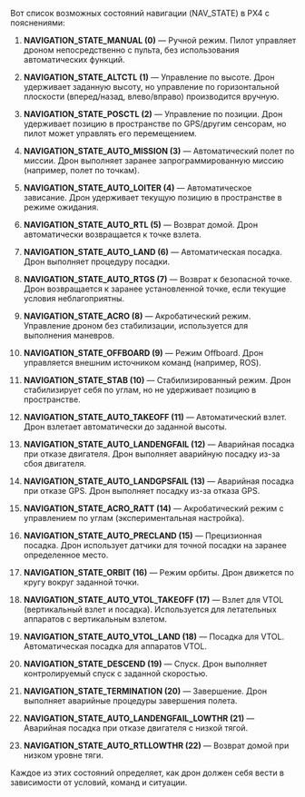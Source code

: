 Вот список возможных состояний навигации (NAV_STATE) в PX4 с пояснениями:

1. **NAVIGATION_STATE_MANUAL (0)** — Ручной режим. Пилот управляет дроном непосредственно с пульта, без использования автоматических функций.

2. **NAVIGATION_STATE_ALTCTL (1)** — Управление по высоте. Дрон удерживает заданную высоту, но управление по горизонтальной плоскости (вперед/назад, влево/вправо) производится вручную.

3. **NAVIGATION_STATE_POSCTL (2)** — Управление по позиции. Дрон удерживает позицию в пространстве по GPS/другим сенсорам, но пилот может управлять его перемещением.

4. **NAVIGATION_STATE_AUTO_MISSION (3)** — Автоматический полет по миссии. Дрон выполняет заранее запрограммированную миссию (например, полет по точкам).

5. **NAVIGATION_STATE_AUTO_LOITER (4)** — Автоматическое зависание. Дрон удерживает текущую позицию в пространстве в режиме ожидания.

6. **NAVIGATION_STATE_AUTO_RTL (5)** — Возврат домой. Дрон автоматически возвращается к точке взлета.

7. **NAVIGATION_STATE_AUTO_LAND (6)** — Автоматическая посадка. Дрон выполняет процедуру посадки.

8. **NAVIGATION_STATE_AUTO_RTGS (7)** — Возврат к безопасной точке. Дрон возвращается к заранее установленной точке, если текущие условия неблагоприятны.

9. **NAVIGATION_STATE_ACRO (8)** — Акробатический режим. Управление дроном без стабилизации, используется для выполнения маневров.

10. **NAVIGATION_STATE_OFFBOARD (9)** — Режим Offboard. Дрон управляется внешним источником команд (например, ROS).

11. **NAVIGATION_STATE_STAB (10)** — Стабилизированный режим. Дрон стабилизирует себя по углам, но не удерживает позицию в пространстве.

12. **NAVIGATION_STATE_AUTO_TAKEOFF (11)** — Автоматический взлет. Дрон взлетает автоматически до заданной высоты.

13. **NAVIGATION_STATE_AUTO_LANDENGFAIL (12)** — Аварийная посадка при отказе двигателя. Дрон выполняет аварийную посадку из-за сбоя двигателя.

14. **NAVIGATION_STATE_AUTO_LANDGPSFAIL (13)** — Аварийная посадка при отказе GPS. Дрон выполняет посадку из-за отказа GPS.

15. **NAVIGATION_STATE_ACRO_RATT (14)** — Акробатический режим с управлением по углам (экспериментальная настройка).

16. **NAVIGATION_STATE_AUTO_PRECLAND (15)** — Прецизионная посадка. Дрон использует датчики для точной посадки на заранее определенное место.

17. **NAVIGATION_STATE_ORBIT (16)** — Режим орбиты. Дрон движется по кругу вокруг заданной точки.

18. **NAVIGATION_STATE_AUTO_VTOL_TAKEOFF (17)** — Взлет для VTOL (вертикальный взлет и посадка). Используется для летательных аппаратов с вертикальным взлетом.

19. **NAVIGATION_STATE_AUTO_VTOL_LAND (18)** — Посадка для VTOL. Автоматическая посадка для аппаратов VTOL.

20. **NAVIGATION_STATE_DESCEND (19)** — Спуск. Дрон выполняет контролируемый спуск с заданной скоростью.

21. **NAVIGATION_STATE_TERMINATION (20)** — Завершение. Дрон выполняет аварийные процедуры завершения полета.

22. **NAVIGATION_STATE_AUTO_LANDENGFAIL_LOWTHR (21)** — Аварийная посадка при отказе двигателя с низкой тягой.

23. **NAVIGATION_STATE_AUTO_RTLLOWTHR (22)** — Возврат домой при низком уровне тяги.

Каждое из этих состояний определяет, как дрон должен себя вести в зависимости от условий, команд и ситуации.